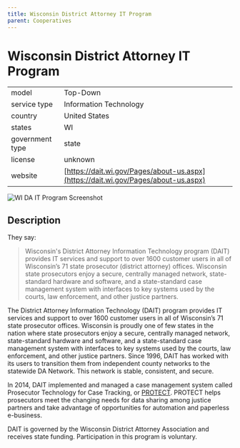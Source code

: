 ```yaml
---
title: Wisconsin District Attorney IT Program
parent: Cooperatives
---
```


# Wisconsin District Attorney IT Program

|                   |                                          |
|:------------------|:-----------------------------------------|
| model             | Top-Down
| service type      | Information Technology
| country           | United States
| states            | WI
| government type   | state
| license           | unknown
| website           | [https://dait.wi.gov/Pages/about-us.aspx](https://dait.wi.gov/Pages/about-us.aspx)

![WI DA IT Program Screenshot](widaitp.png)

## Description
They say:

>Wisconsin's District Attorney Information Technology program (DAIT) provides IT services and support to over 1600 customer users in all of Wisconsin’s 71 state prosecutor (district attorney) offices. Wisconsin state prosecutors enjoy a secure, centrally managed network, state-standard hardware and software, and a state-standard case management system with interfaces to key systems used by the courts, law enforcement, and other justice partners. 

The District Attorney Information Technology (DAIT) program provides IT services and support to over 1600 customer users in all of Wisconsin’s 71 state prosecutor offices. Wisconsin is proudly one of few states in the nation where state prosecutors enjoy a secure, centrally managed network, state-standard hardware and software, and a state-standard case management system with interfaces to key systems used by the courts, law enforcement, and other justice partners. Since 1996, DAIT has worked with its users to transition them from independent county networks to the statewide DA Network. This network is stable, consistent, and secure. 

In 2014, DAIT implemented and managed a case management system called Prosecutor Technology for Case Tracking, or [PROTECT](https://dait.wi.gov/Pages/uniform-software.aspx). PROTECT helps prosecutors meet the changing needs for data sharing among justice partners and take advantage of opportunities for automation and paperless e-business.

DAIT is governed by the Wisconsin District Attorney Association and receives state funding. Participation in this program is voluntary. 
